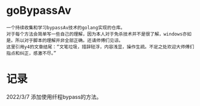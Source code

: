 # goBypassAv
```
一个持续收集和学习bypassAv技术的golang实现的仓库。
对于每个方法会简单写一些自己的理解，因为本人对于免杀技术并不是很了解，windows亦如是。所以对于脚本的理解并非全部正确。还请师傅们见谅。
这里引用y4的文章结尾：“文笔垃圾，措辞轻浮，内容浅显，操作生疏。不足之处欢迎大师傅们指点和纠正，感激不尽。”
```
# 记录
2022/3/7  添加使用纤程bypass的方法。
